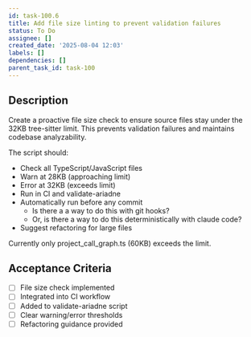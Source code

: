 ```yaml
---
id: task-100.6
title: Add file size linting to prevent validation failures
status: To Do
assignee: []
created_date: '2025-08-04 12:03'
labels: []
dependencies: []
parent_task_id: task-100
---
```


## Description

Create a proactive file size check to ensure source files stay under the 32KB tree-sitter limit. This prevents validation failures and maintains codebase analyzability.

The script should:

- Check all TypeScript/JavaScript files
- Warn at 28KB (approaching limit)
- Error at 32KB (exceeds limit)
- Run in CI and validate-ariadne
- Automatically run before any commit
  - Is there a a way to do this with git hooks?
  - Or, is there a way to do this deterministically with claude code?
- Suggest refactoring for large files

Currently only project_call_graph.ts (60KB) exceeds the limit.

## Acceptance Criteria

- [ ] File size check implemented
- [ ] Integrated into CI workflow
- [ ] Added to validate-ariadne script
- [ ] Clear warning/error thresholds
- [ ] Refactoring guidance provided
